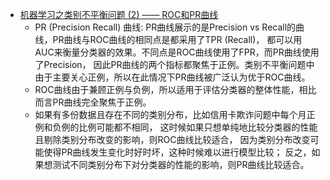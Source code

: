 * [机器学习之类别不平衡问题 (2) —— ROC和PR曲线](https://zhuanlan.zhihu.com/p/34655990)
    * PR (Precision Recall) 曲线: PR曲线展示的是Precision vs Recall的曲线，PR曲线与ROC曲线的相同点是都采用了TPR (Recall)，
    都可以用AUC来衡量分类器的效果。不同点是ROC曲线使用了FPR，而PR曲线使用了Precision，
    因此PR曲线的两个指标都聚焦于正例。类别不平衡问题中由于主要关心正例，所以在此情况下PR曲线被广泛认为优于ROC曲线。
    * ROC曲线由于兼顾正例与负例，所以适用于评估分类器的整体性能，相比而言PR曲线完全聚焦于正例。
    * 如果有多份数据且存在不同的类别分布，比如信用卡欺诈问题中每个月正例和负例的比例可能都不相同，
    这时候如果只想单纯地比较分类器的性能且剔除类别分布改变的影响，则ROC曲线比较适合，
    因为类别分布改变可能使得PR曲线发生变化时好时坏，这种时候难以进行模型比较；
    反之，如果想测试不同类别分布下对分类器的性能的影响，则PR曲线比较适合。
